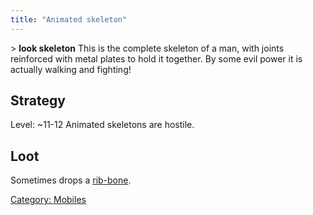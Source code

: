 ```yaml
---
title: "Animated skeleton"
---
```


\> **look skeleton**
This is the complete skeleton of a man, with joints reinforced with
metal
plates to hold it together. By some evil power it is actually walking
and
fighting!

## Strategy

Level: ~11-12
Animated skeletons are hostile.

## Loot

Sometimes drops a [rib-bone](a_rib-bone_of_a_skeleton "wikilink").

[Category: Mobiles](Category:_Mobiles "wikilink")